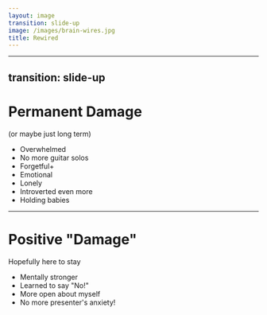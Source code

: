 ```yaml
---
layout: image
transition: slide-up
image: /images/brain-wires.jpg
title: Rewired
---
```


---
transition: slide-up
---

# Permanent Damage
(or maybe just long term)

<v-clicks>

- Overwhelmed
- No more guitar solos
- Forgetful+
- Emotional
- Lonely
- Introverted even more
- Holding babies
</v-clicks>

<!--

- [click] (Overwhelmed)
  - I "plan" down-time
  - MTG with friends
  - Parties
  - When son doesn't co-operate
- [click] (Guitar solos)
  - Heart rate goes up
  - They annoy me
- [click] (Forgetful+) Especially when tired
  - Ask my wife ;-)
  - Still "forget" if I actually said something
- [click] (Emotional) Movies/series, sadness, happiness, etc.
- [click] (Lonely) From time to time
- [click] (Introverted) Leave early at parties
- [click] (Babies) Used to love it. Now I don't really care for it

## Transition
"Luckily, not everything is just bad. In some ways I came out for the better"

-->

---

# Positive "Damage"
Hopefully here to stay

<v-clicks>

- Mentally stronger
- Learned to say "No!"
- More open about myself
- No more presenter's anxiety!
</v-clicks>

<!--
- [click] Mentally stronger
  - More resilient
  - I can see it coming now
  - Consulting as a DS lead
- [click] Saying "No"
  - "See? I'm here, aren't I?"
- [click] More open
  - How I feel
  - Getting help for it
- [click] Presenter's anxiety
  - Realized when making these slides
  - I used to be anxious days before
  - Now I'm not at all anymore
  - Maybe: Burn-out anxiety dwarfs speaker's anxiety
-->
